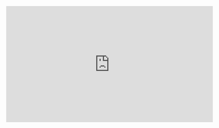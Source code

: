 <iframe width="560" height="315" src="https://www.youtube.com/embed/bOifyu0h5_w" frameborder="0" allow="autoplay; encrypted-media" allowfullscreen></iframe>

<!--videoklip Kapitán Demo - Český humor je uplně v p***, stejně tak jako tento předmět :)-->



